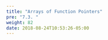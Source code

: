 ```yaml
---
title: "Arrays of Function Pointers"
pre: "7.3. "
weight: 82
date: 2018-08-24T10:53:26-05:00
---
```


